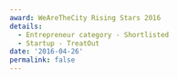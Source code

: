 ```yaml
---
award: WeAreTheCity Rising Stars 2016
details:
  - Entrepreneur category - Shortlisted
  - Startup - TreatOut
date: '2016-04-26'
permalink: false
---
```

